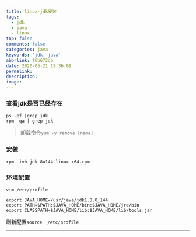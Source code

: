 ```yaml
---
title: linux-jdk安装
tags:
  - jdk
  - java
  - linux
top: false
comments: false
categories: java
keywords: 'jdk, java'
abbrlink: f6b672db
date: 2020-05-21 19:36:09
permalink:
description:
image:
---
```



### 查看jdk是否已经存在

``` 
ps -ef |grep jdk
rpm -qa | grep jdk
```

> 卸载命令`yum -y remove [name]`

### 安装

```
rpm -ivh jdk-8u144-linux-x64.rpm
```

### 环境配置

`vim /etc/profile`
```
export JAVA_HOME=/usr/java/jdk1.8.0_144
export PATH=$PATH:$JAVA_HOME/bin:$JAVA_HOME/jre/bin
export CLASSPATH=$JAVA_HOME/lib:$JAVA_HOME/lib/tools.jar
```

刷新配置`source  /etc/profile`

<hr />